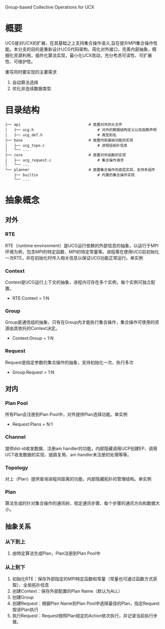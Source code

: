 Group-based Collective Operations for UCX

# 概要
UCG是对UCX的扩展，在其基础之上支持集合操作语义,旨在提升MPI集合操作性能。本分支的目的是重新设计UCG代码架构，简化对外接口，完善内部抽象，精细化资源利用，插件化算法实现，最小化UCX改动，充分考虑可读性、可扩展性、可维护性。

重写同时要实现的主要需求
1. 自动算法选择
2. 优化非连续数据类型

# 目录结构
```
├── api                               # 放置对外的头文件
│   ├── ucg.h                             # 对外的数据结构定义以及函数声明
│   ├── ucg_def.h                         # 类型别名
├── base                              # 放置内部基础功能的实现
│   ├── ucg_topo.c                        # 进程组拓扑信息
│   └── ...
├── core                              # 放置对外函数的实现
│   ├── ucg_request.c                     # 集合操作请求
│   └── ...                     
└── planner                           # 放置集合操作的底层实现，支持多组件
    ├── builtin                           # 内置的集合操作实现
    └── ...                           
```

# 抽象概念
## 对外
### RTE
RTE（runtime environment）是UCG运行依赖的外部信息的抽象，以运行于MPI环境为例，包含MPI的特定函数、MPI的特定常量等。进程需在使用UCG前初始化一次RTE，并在初始化时传入相关信息以保证UCG功能正常运行。单实例

### Context
Context是UCG运行上下文的抽象，进程内可存在多个实例，每个实例可独立配置。
* RTE:Context = 1:N

### Group
Group是通信组的抽象，只有在Group内才能执行集合操作，集合操作可使用的资源由其依托的Context决定。
* Context:Group = 1:N

### Request
Request是指定参数的集合操作的抽象，支持初始化一次、执行多次
* Group:Request = 1:N

## 对内
### Plan Pool
所有Plan会注册到Plan Pool中，对外提供Plan选择功能。单实例
* Request:Plans = N:1

### Channel
提供dst-id收发数据、注册am handler的功能，内部隐藏调用UCP创建EP、调用UCT收发数据的实现、链路复用、am handler未注册的处理等等。

### Topology
对上（Plan）提供查询进程间距离的功能，内部隐藏拓扑的管理结构。单实例

### Plan
算法生成的针对集合操作的通讯树，规定通讯步骤、每个步骤的通讯方向和数据大小。

## 抽象关系
### 从下到上
1. 由特定算法生成Plan，Plan注册到Plan Pool中

### 从上到下
1. 初始化RTE：保存外部指定的MPI特定函数和常量（常量也可通过函数方式获取）、全局拓扑信息
2. 创建Context：保存外部配置的Plan Name（默认为ALL）
3. 创建Group
3. 创建Request：根据Plan Name到Plan Pool中选择最佳的Plan，指定Request按该Plan执行
4. 执行Request：Request按照Plan规定的Action依次执行，并记录当前执行步骤。
